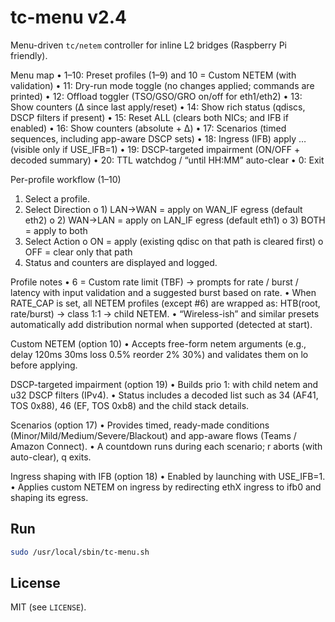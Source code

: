 # tc-menu v2.4

Menu-driven `tc/netem` controller for inline L2 bridges (Raspberry Pi friendly).

Menu map
•	1–10: Preset profiles (1–9) and 10 = Custom NETEM (with validation)
•	11: Dry-run mode toggle (no changes applied; commands are printed)
•	12: Offload toggler (TSO/GSO/GRO on/off for eth1/eth2)
•	13: Show counters (Δ since last apply/reset)
•	14: Show rich status (qdiscs, DSCP filters if present)
•	15: Reset ALL (clears both NICs; and IFB if enabled)
•	16: Show counters (absolute + Δ)
•	17: Scenarios (timed sequences, including app-aware DSCP sets)
•	18: Ingress (IFB) apply … (visible only if USE_IFB=1)
•	19: DSCP-targeted impairment (ON/OFF + decoded summary)
•	20: TTL watchdog / “until HH:MM” auto-clear
•	0: Exit

Per-profile workflow (1–10)
1.	Select a profile.
2.	Select Direction
o	1) LAN→WAN = apply on WAN_IF egress (default eth2)
o	2) WAN→LAN = apply on LAN_IF egress (default eth1)
o	3) BOTH = apply to both
3.	Select Action
o	ON = apply (existing qdisc on that path is cleared first)
o	OFF = clear only that path
4.	Status and counters are displayed and logged.

Profile notes
•	6 = Custom rate limit (TBF) → prompts for rate / burst / latency with input validation and a suggested burst based on rate.
•	When RATE_CAP is set, all NETEM profiles (except #6) are wrapped as: HTB(root, rate/burst) → class 1:1 → child NETEM.
•	“Wireless-ish” and similar presets automatically add distribution normal when supported (detected at start).

Custom NETEM (option 10)
•	Accepts free-form netem arguments (e.g., delay 120ms 30ms loss 0.5% reorder 2% 30%) and validates them on lo before applying.

DSCP-targeted impairment (option 19)
•	Builds prio 1: with child netem and u32 DSCP filters (IPv4).
•	Status includes a decoded list such as 34 (AF41, TOS 0x88), 46 (EF, TOS 0xb8) and the child stack details.

Scenarios (option 17)
•	Provides timed, ready-made conditions (Minor/Mild/Medium/Severe/Blackout) and app-aware flows (Teams / Amazon Connect).
•	A countdown runs during each scenario; r aborts (with auto-clear), q exits.

Ingress shaping with IFB (option 18)
•	Enabled by launching with USE_IFB=1.
•	Applies custom NETEM on ingress by redirecting ethX ingress to ifb0 and shaping its egress.


## Run
```bash
sudo /usr/local/sbin/tc-menu.sh
```

## License
MIT (see `LICENSE`).
